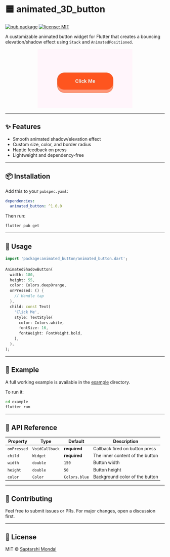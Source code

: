 # 🟦 animated_3D_button

[![pub package](https://img.shields.io/pub/v/animated_button.svg)](https://pub.dev/packages/animated_button)
[![license: MIT](https://img.shields.io/badge/license-MIT-blue.svg)](LICENSE)

A customizable animated button widget for Flutter that creates a bouncing elevation/shadow effect using `Stack` and `AnimatedPositioned`.

<p align="center">
  <img src="assets/animated_button_demo.gif" width="300"/>
</p>

---

## ✨ Features

- Smooth animated shadow/elevation effect
- Custom size, color, and border radius
- Haptic feedback on press
- Lightweight and dependency-free

---

## 📦 Installation

Add this to your `pubspec.yaml`:

```yaml
dependencies:
  animated_button: ^1.0.0
```

Then run:

```bash
flutter pub get
```

---

## 🚀 Usage

```dart
import 'package:animated_button/animated_button.dart';

AnimatedShadowButton(
  width: 180,
  height: 55,
  color: Colors.deepOrange,
  onPressed: () {
    // Handle tap
  },
  child: const Text(
    'Click Me',
    style: TextStyle(
      color: Colors.white,
      fontSize: 16,
      fontWeight: FontWeight.bold,
    ),
  ),
);
```

---

## 🧪 Example

A full working example is available in the [example](example/lib/main.dart) directory.

To run it:

```bash
cd example
flutter run
```

---

## 🧰 API Reference

| Property       | Type              | Default       | Description                                |
|----------------|-------------------|---------------|--------------------------------------------|
| `onPressed`    | `VoidCallback`     | **required**  | Callback fired on button press             |
| `child`        | `Widget`           | **required**  | The inner content of the button            |
| `width`        | `double`           | `150`         | Button width                               |
| `height`       | `double`           | `50`          | Button height                              |
| `color`        | `Color`            | `Colors.blue` | Background color of the button             |

---

## 🔧 Contributing

Feel free to submit issues or PRs. For major changes, open a discussion first.

---

## 📄 License

MIT © [Saptarshi Mondal](https://github.com/imSap)